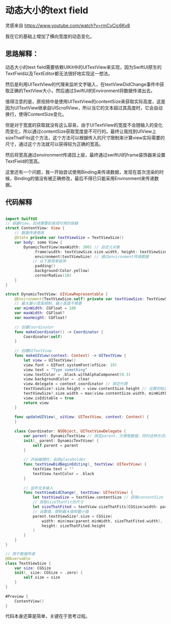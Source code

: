 # 动态大小的text field

灵感来自 https://www.youtube.com/watch?v=rmCvCic6Kv8

我在它的基础上增加了横向宽度的动态变化。

## 思路解释：
动态大小的text field需要依赖UIKit中的UITextView来实现，因为SwiftUI原生的TextField以及TextEditor都无法很好地实现这一想法。

然后是利用UITextView的代理来监听文字输入，在textViewDidChange事件中获取正确的TextView大小，然后通过SwiftUI的Environment将数据传递出去。

值得注意的是，原视频中是使用UITextView的contentSize来获取实际高度，这是因为UITextView继承自UIScrollView，所以当它的文本超过其高度时，它会自动换行，使得ContentSize变化。

但是对于宽度的获取就没有这么容易，由于UITextView的宽度不会随输入的变化而变化，所以通过contentSize获取宽度是不可行的。最终让我找到UIView上sizeThatFits这个方法，这个方法可以根据传入的尺寸限制来计算view实际需要的尺寸，通过这个方法就可以获得较为正确的宽高。

然后将宽高通过environment传递回上层，最终通过swiftUI的frame装饰器来设置TextField的宽高。

这里还有一个问题，我一开始尝试使用Binding来传递数据，发现在首次渲染的时候，Binding的值没有被正确修改，最后不得已只能采用Environment来传递数据。

## 代码解释

``` swift

import SwiftUI
// 容器View，后续需要封装成可用的容器
struct ContentView: View {
    // 数据传递使用
    @State private var textViewSize = TextViewSize()
    var body: some View {
        DynamicTextView(maxWidth: 300) // 自定义对象
            .frame(width: textViewSize.size.width, height: textViewSize.size.height) // 设置frame
            .environment(textViewSize) // 通过environment传递数据
            // 以下是简单装饰
            .padding()
            .background(Color.yellow)
            .cornerRadius(10)
    }
}

struct DynamicTextView: UIViewRepresentable {
    @Environment(TextViewSize.self) private var textViewSize: TextViewSize?
    // 最大最小宽高限制，最小高度不需要
    var minWidth: CGFloat = 100
    var maxWidth: CGFloat?
    var maxHeight: CGFloat?
    
    // 创建Coordinator
    func makeCoordinator() -> Coordinator {
        Coordinator(self)
    }
    
    // 创建UITextView
    func makeUIView(context: Context) -> UITextView {
        let view = UITextView()
        view.font = UIFont.systemFont(ofSize: 19)
        view.text = "Type something"
        view.textColor = .black.withAlphaComponent(0.3)
        view.backgroundColor = .clear
        view.delegate = context.coordinator // 绑定代理
        textViewSize?.size.height = view.contentSize.height // 设置初始高度
        textViewSize?.size.width = max(view.contentSize.width, minWidth) // 设置初始宽度
        view.isEditable = true
        return view
    }
    
    func updateUIView(_ uiView: UITextView, context: Context) {
    }
    
    class Coordinator: NSObject, UITextViewDelegate {
        var parent: DynamicTextView // 绑定parent，方便取数据，同时这种方式修改parent的值不会导致引用丢失
        init(_ parent: DynamicTextView) {
            self.parent = parent
        }
        
        // 开始编辑时，去除placeholder
        func textViewDidBeginEditing(_ textView: UITextView) {
            textView.text = ""
            textView.textColor = .black
        }
        
        // 监听文本输入
        func textViewDidChange(_ textView: UITextView) {
            let textViewSize = textView.contentSize // 获取contentSize
            // 获取sizeThatFit的尺寸
            let sizeThatFited = textView.sizeThatFits(CGSize(width: parent.maxWidth ?? .infinity, height: parent.maxHeight ?? textViewSize.height))
            // 设置值，限制最大值和最小值
            parent.textViewSize?.size = CGSize(
                width: min(max(parent.minWidth, sizeThatFited.width), (parent.maxWidth ?? sizeThatFited.width)),
                height: sizeThatFited.height
            )
        }
    }
}

// 用于数据传递
@Observable
class TextViewSize {
    var size: CGSize
    init(_ size: CGSize = .zero) {
        self.size = size
    }
}
        
#Preview {
    ContentView()
}

```

代码本身还算是简单，关键在于思考过程。